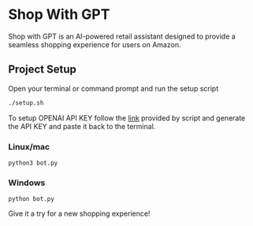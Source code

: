 # Shop With GPT
Shop with GPT is an AI-powered retail assistant designed to provide a seamless shopping experience for users on Amazon.

## Project Setup
Open your terminal or command prompt and run the setup script
```bash
./setup.sh
```
To setup OPENAI API KEY follow the [link](https://platform.openai.com/account/api-keys) provided by script and generate the API KEY and paste it back to the terminal.

### Linux/mac
```
python3 bot.py
```

### Windows
```
python bot.py
```

Give it a try for a new shopping experience!

